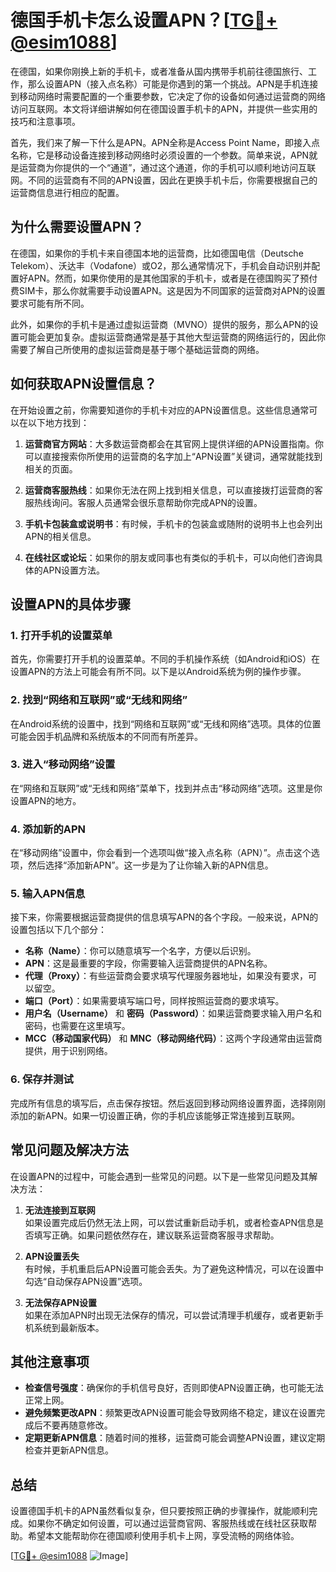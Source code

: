 # 德国手机卡怎么设置APN？[[TG💪+ @esim1088](https://t.me/s/esim1088)]

在德国，如果你刚换上新的手机卡，或者准备从国内携带手机前往德国旅行、工作，那么设置APN（接入点名称）可能是你遇到的第一个挑战。APN是手机连接到移动网络时需要配置的一个重要参数，它决定了你的设备如何通过运营商的网络访问互联网。本文将详细讲解如何在德国设置手机卡的APN，并提供一些实用的技巧和注意事项。

首先，我们来了解一下什么是APN。APN全称是Access Point Name，即接入点名称，它是移动设备连接到移动网络时必须设置的一个参数。简单来说，APN就是运营商为你提供的一个“通道”，通过这个通道，你的手机可以顺利地访问互联网。不同的运营商有不同的APN设置，因此在更换手机卡后，你需要根据自己的运营商信息进行相应的配置。

## 为什么需要设置APN？

在德国，如果你的手机卡来自德国本地的运营商，比如德国电信（Deutsche Telekom）、沃达丰（Vodafone）或O2，那么通常情况下，手机会自动识别并配置好APN。然而，如果你使用的是其他国家的手机卡，或者是在德国购买了预付费SIM卡，那么你就需要手动设置APN。这是因为不同国家的运营商对APN的设置要求可能有所不同。

此外，如果你的手机卡是通过虚拟运营商（MVNO）提供的服务，那么APN的设置可能会更加复杂。虚拟运营商通常是基于其他大型运营商的网络运行的，因此你需要了解自己所使用的虚拟运营商是基于哪个基础运营商的网络。

## 如何获取APN设置信息？

在开始设置之前，你需要知道你的手机卡对应的APN设置信息。这些信息通常可以在以下地方找到：

1. **运营商官方网站**：大多数运营商都会在其官网上提供详细的APN设置指南。你可以直接搜索你所使用的运营商的名字加上“APN设置”关键词，通常就能找到相关的页面。

2. **运营商客服热线**：如果你无法在网上找到相关信息，可以直接拨打运营商的客服热线询问。客服人员通常会很乐意帮助你完成APN的设置。

3. **手机卡包装盒或说明书**：有时候，手机卡的包装盒或随附的说明书上也会列出APN的相关信息。

4. **在线社区或论坛**：如果你的朋友或同事也有类似的手机卡，可以向他们咨询具体的APN设置方法。

## 设置APN的具体步骤

### 1. 打开手机的设置菜单

首先，你需要打开手机的设置菜单。不同的手机操作系统（如Android和iOS）在设置APN的方法上可能会有所不同。以下是以Android系统为例的操作步骤。

### 2. 找到“网络和互联网”或“无线和网络”

在Android系统的设置中，找到“网络和互联网”或“无线和网络”选项。具体的位置可能会因手机品牌和系统版本的不同而有所差异。

### 3. 进入“移动网络”设置

在“网络和互联网”或“无线和网络”菜单下，找到并点击“移动网络”选项。这里是你设置APN的地方。

### 4. 添加新的APN

在“移动网络”设置中，你会看到一个选项叫做“接入点名称（APN）”。点击这个选项，然后选择“添加新APN”。这一步是为了让你输入新的APN信息。

### 5. 输入APN信息

接下来，你需要根据运营商提供的信息填写APN的各个字段。一般来说，APN的设置包括以下几个部分：

- **名称（Name）**：你可以随意填写一个名字，方便以后识别。
- **APN**：这是最重要的字段，你需要输入运营商提供的APN名称。
- **代理（Proxy）**：有些运营商会要求填写代理服务器地址，如果没有要求，可以留空。
- **端口（Port）**：如果需要填写端口号，同样按照运营商的要求填写。
- **用户名（Username）** 和 **密码（Password）**：如果运营商要求输入用户名和密码，也需要在这里填写。
- **MCC（移动国家代码）** 和 **MNC（移动网络代码）**：这两个字段通常由运营商提供，用于识别网络。

### 6. 保存并测试

完成所有信息的填写后，点击保存按钮。然后返回到移动网络设置界面，选择刚刚添加的新APN。如果一切设置正确，你的手机应该能够正常连接到互联网。

## 常见问题及解决方法

在设置APN的过程中，可能会遇到一些常见的问题。以下是一些常见问题及其解决方法：

1. **无法连接到互联网**  
   如果设置完成后仍然无法上网，可以尝试重新启动手机，或者检查APN信息是否填写正确。如果问题依然存在，建议联系运营商客服寻求帮助。

2. **APN设置丢失**  
   有时候，手机重启后APN设置可能会丢失。为了避免这种情况，可以在设置中勾选“自动保存APN设置”选项。

3. **无法保存APN设置**  
   如果在添加APN时出现无法保存的情况，可以尝试清理手机缓存，或者更新手机系统到最新版本。

## 其他注意事项

- **检查信号强度**：确保你的手机信号良好，否则即使APN设置正确，也可能无法正常上网。
- **避免频繁更改APN**：频繁更改APN设置可能会导致网络不稳定，建议在设置完成后不要再随意修改。
- **定期更新APN信息**：随着时间的推移，运营商可能会调整APN设置，建议定期检查并更新APN信息。

## 总结

设置德国手机卡的APN虽然看似复杂，但只要按照正确的步骤操作，就能顺利完成。如果你不确定如何设置，可以通过运营商官网、客服热线或在线社区获取帮助。希望本文能帮助你在德国顺利使用手机卡上网，享受流畅的网络体验。

[[TG💪+ @esim1088](https://t.me/s/esim1088) ![Image](https://i.postimg.cc/4NQfJmqS/Snipaste-2025-05-13-00-14-12.png)]